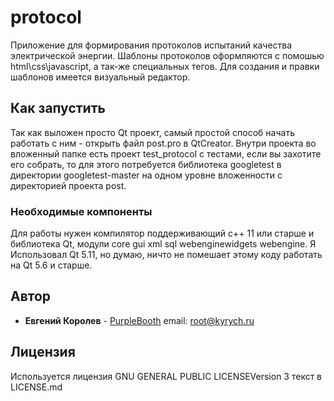 # protocol
Приложение для формирования протоколов испытаний качества электрической
энергии. Шаблоны протоколов оформляются с помошью html\css\javascript, а так-же специальных тегов. Для создания и правки шаблонов имеется визуальный редактор.

## Как запустить

Так как выложен просто Qt проект, самый простой способ начать работать с ним - открыть файл post.pro в QtCreator. Внутри проекта во вложенный папке есть проект test_protocol с тестами, если вы захотите его собрать, то для этого потребуется библиотека googletest в директории googletest-master на одном уровне вложенности с директорией проекта post.

### Необходимые компоненты

Для работы нужен компилятор поддерживающий с++ 11 или старше и библиотека Qt, модули core gui xml sql webenginewidgets webengine. Я Использовал Qt 5.11, но думаю, ничто не помешает этому коду работать на Qt 5.6 и старше. 

## Автор

* **Евгений Королев** - [PurpleBooth](https://github.com/EvgenyKorolev) email: root@kyrych.ru


## Лицензия
Используется лицензия GNU GENERAL PUBLIC LICENSEVersion 3 текст в LICENSE.md
